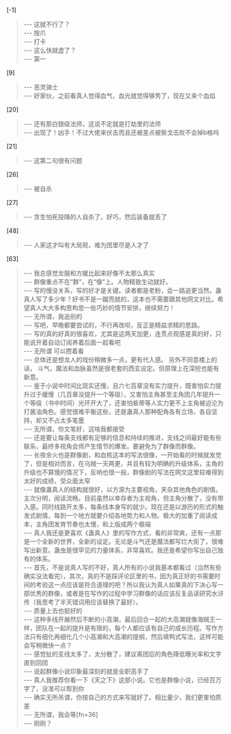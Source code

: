 
[-1] 
>--- 这就不行了？<br>
>--- 按爪<br>
>--- 打卡<br>
>--- 这么快就虚了？<br>
>--- 第一<br>

[9] 
>--- 恶灵骑士<br>
>--- 好家伙，之前看真人觉得血气，血光就觉得够秀了，现在又来个血焰<br>

[20] 
>--- 还有那白银级法师，这说不定就是打劫里的法师<br>
>--- 出现了！凶手！不过大佬来伏击而且还被差点被鬃戈击败不会掉b格吗<br>

[21] 
>--- 这第二句很有问题<br>

[26] 
>--- 被自杀<br>

[27] 
>--- 贪生怕死投降的人自杀了，好巧，然后装备就丢了<br>

[48] 
>--- 人家这才叫有大局观，难为团里尽是人才了<br>

[63] 
>--- 我总感觉龙服和方媛比起来好像不太那么真实<br>
>--- 群像重点不在“群”，在“像”上。人物精致生动就好。<br>
>--- 写的慢没关系，写的好才是关键。读者都是老粉，会一路追更当然。蛊真人写了多少年？好书不是一蹴而就的，这本也不需要跟其他网文对比。希望真人大大多构思构思一些巧妙的情节安排，继续努力！<br>
>--- 无所谓，我追别的<br>
>--- 写吧，早晚都要尝试的，不行再改呗，反正是精益求精的思路。<br>
>--- 写的真的好真的很喜欢，尤其是这两天加更，连贯点观感是真的好，只能说开着自动订阅养着后面一起看吧<br>
>--- 无所谓 可以攒着看<br>
>--- 总体还是想龙人的戏份稍微多一点，更有代入感。
另外不同意楼上的话，
斗气，魔法和血脉虽然是很老套的西玄设定。但原理上在深挖也能有新意。<br>
>--- 鉴于小说中时间比现实还慢，且六七百章没有实力提升，既害怕实力提升过于缓慢（几百章没提升一个等级），又害怕主角甚至主角团几年提升一个等级（书中时间）光环开大了，还害怕紫蒂等人实力更不上主角被迫沦为打酱油角色。感觉很难平衡这些，还是蛊真人那种配角各有立场，各自坚持，却又不占太多笔墨<br>
>--- 无所谓，你文笔好，这啥我都接受<br>
>--- 还是要让每条支线都有足够的信息和持续的推进，支线之间最好能有些联系，最终多视角会师产生情节的爆发。要避免为了群像而群像。<br>
>--- 长夜余火也是群像剧，和血核这本的写法很像，一开始看的时候就发觉了，但是相对而言，在乌贼一天两更，并且有较为明确的升级体系，主角的升级也不算慢的情况下，反响也很一般，群像剧的写法在网文这里较难得到太好的成绩，受众面太窄<br>
>--- 就像蛊真人的结构就很好，以方源为主要视角，夹杂其他角色的剧情。主次分明，阅读流畅。目前虽然以幸存者为主视角，但主角分散了，没有带入感。同时线路开太多，每条线本身写的就少。现在还是以游历的形式的触发式剧情，每到一个地方就要介绍各地势力和人物。极大的加重了阅读成本，主角团发育节奏也太慢，和上版成两个极端<br>
>--- 真人我还是更喜欢《蛊真人》里的写作方式，看的非常爽，还有一点那是一个全新的世界，全新的设定。无论是斗气还是魔法都写烂大街了，很难写出新意。蛊虫是很罕见的力量体系，非常喜欢。我还是希望你写出自己独有的体系。<br>
>--- 首先，不是说真人写的不好，真人所有的小说我基本都看过（当然有些确实没法看完），其次，真的不是踩评论区里的书，因为真正好的书需要时间的考验这一点应该是符合道理的吧？所以我认为真人如果真的下决心写一部优秀的群像，或者是在写作的过程中学习群像的话应该反复品读研究水浒传（我思考了半天错词用应该替换了最好）。<br>
>--- 质量上去也挺好的<br>
>--- 这种多线开展然后不断的小高潮，最后回合一起的大高潮就像海贼王一样，团队在一起的提升是有限的，每个人都应该有自己的成长历程。写作方法只有细化再细化几个小高潮和大高潮的提纲，然后填鸭式写法，这样可能会写稍微快一点？<br>
>--- 感觉扯的支线太多了，太分散了，建议离团后的角色降低曝光率和文字直到回团<br>
>--- 说起群像小说印象最深刻的就是全职高手了<br>
>--- 真人我推荐你看一下《天之下》这部小说。它也是群像小说，已经百万字了，没准可以帮到你<br>
>--- 确实无所吊谓，你按自己的方式来写就好了。相比量少，我们更害怕质差<br>
>--- 无所谓，我会等[fn=36]<br>
>--- 刚刚？<br>
